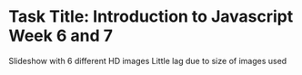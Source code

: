 # Task Title: Introduction to Javascript Week 6 and 7
 Slideshow with 6 different HD images
 Little lag due to size of images used